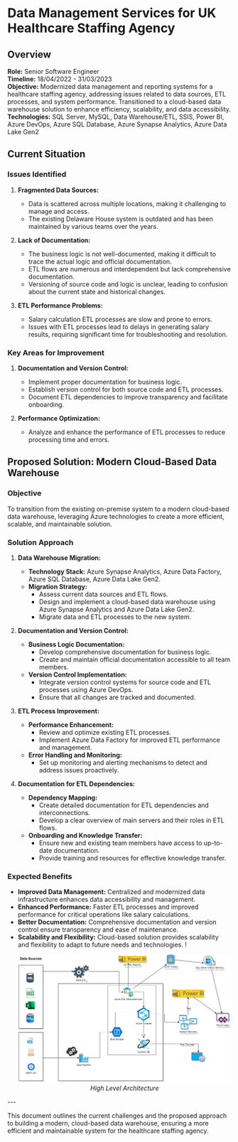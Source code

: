 # Data Management Services for UK Healthcare Staffing Agency

## Overview

**Role:** Senior Software Engineer  
**Timeline:** 18/04/2022 - 31/03/2023  
**Objective:** Modernized data management and reporting systems for a healthcare staffing agency, addressing issues related to data sources, ETL processes, and system performance. Transitioned to a cloud-based data warehouse solution to enhance efficiency, scalability, and data accessibility.  
**Technologies:** SQL Server, MySQL, Data Warehouse/ETL, SSIS, Power BI, Azure DevOps, Azure SQL Database, Azure Synapse Analytics, Azure Data Lake Gen2

## Current Situation

### Issues Identified

1. **Fragmented Data Sources:** 
   - Data is scattered across multiple locations, making it challenging to manage and access.
   - The existing Delaware House system is outdated and has been maintained by various teams over the years.

2. **Lack of Documentation:**
   - The business logic is not well-documented, making it difficult to trace the actual logic and official documentation.
   - ETL flows are numerous and interdependent but lack comprehensive documentation.
   - Versioning of source code and logic is unclear, leading to confusion about the current state and historical changes.

3. **ETL Performance Problems:**
   - Salary calculation ETL processes are slow and prone to errors.
   - Issues with ETL processes lead to delays in generating salary results, requiring significant time for troubleshooting and resolution.

### Key Areas for Improvement

1. **Documentation and Version Control:**
   - Implement proper documentation for business logic.
   - Establish version control for both source code and ETL processes.
   - Document ETL dependencies to improve transparency and facilitate onboarding.

2. **Performance Optimization:**
   - Analyze and enhance the performance of ETL processes to reduce processing time and errors.

## Proposed Solution: Modern Cloud-Based Data Warehouse

### Objective

To transition from the existing on-premise system to a modern cloud-based data warehouse, leveraging Azure technologies to create a more efficient, scalable, and maintainable solution.

### Solution Approach

1. **Data Warehouse Migration:**
   - **Technology Stack:** Azure Synapse Analytics, Azure Data Factory, Azure SQL Database, Azure Data Lake Gen2.
   - **Migration Strategy:** 
     - Assess current data sources and ETL flows.
     - Design and implement a cloud-based data warehouse using Azure Synapse Analytics and Azure Data Lake Gen2.
     - Migrate data and ETL processes to the new system.

2. **Documentation and Version Control:**
   - **Business Logic Documentation:**
     - Develop comprehensive documentation for business logic.
     - Create and maintain official documentation accessible to all team members.
   - **Version Control Implementation:**
     - Integrate version control systems for source code and ETL processes using Azure DevOps.
     - Ensure that all changes are tracked and documented.

3. **ETL Process Improvement:**
   - **Performance Enhancement:**
     - Review and optimize existing ETL processes.
     - Implement Azure Data Factory for improved ETL performance and management.
   - **Error Handling and Monitoring:**
     - Set up monitoring and alerting mechanisms to detect and address issues proactively.

4. **Documentation for ETL Dependencies:**
   - **Dependency Mapping:**
     - Create detailed documentation for ETL dependencies and interconnections.
     - Develop a clear overview of main servers and their roles in ETL flows.
   - **Onboarding and Knowledge Transfer:**
     - Ensure new and existing team members have access to up-to-date documentation.
     - Provide training and resources for effective knowledge transfer.

### Expected Benefits

- **Improved Data Management:** Centralized and modernized data infrastructure enhances data accessibility and management.
- **Enhanced Performance:** Faster ETL processes and improved performance for critical operations like salary calculations.
- **Better Documentation:** Comprehensive documentation and version control ensure transparency and ease of maintenance.
- **Scalability and Flexibility:** Cloud-based solution provides scalability and flexibility to adapt to future needs and technologies.
!<p align="center">
  <img src="Architect1.png" />
<em>High Level Architecture</em>
</p>
---

This document outlines the current challenges and the proposed approach to building a modern, cloud-based data warehouse, ensuring a more efficient and maintainable system for the healthcare staffing agency.
